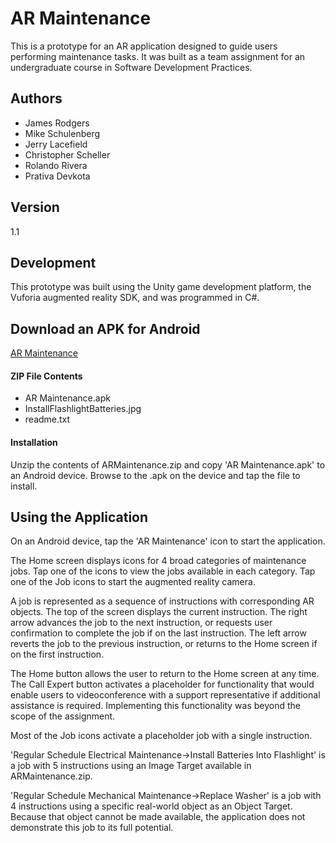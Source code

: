 # AR Maintenance
This is a prototype for an AR application designed to guide users performing maintenance tasks. It was built as a team assignment for an undergraduate course in Software Development Practices.

## Authors
- James Rodgers
- Mike Schulenberg
- Jerry Lacefield
- Christopher Scheller
- Rolando Rivera
- Prativa Devkota

## Version
1.1

## Development
This prototype was built using the Unity game development platform, the Vuforia augmented reality SDK, and was programmed in C#.

## Download an APK for Android
[AR Maintenance](https://www.dropbox.com/s/j3gy3d07kt82yto/ARMaintenance.zip?dl=1)

#### ZIP File Contents
- AR Maintenance.apk
- InstallFlashlightBatteries.jpg
- readme.txt

#### Installation
Unzip the contents of ARMaintenance.zip and copy 'AR Maintenance.apk' to an Android device. Browse to the .apk on the device and tap the file to install.

## Using the Application
On an Android device, tap the 'AR Maintenance' icon to start the application.

The Home screen displays icons for 4 broad categories of maintenance jobs. Tap one of the icons to view the jobs available in each category. Tap one of the Job icons to start the augmented reality camera.

A job is represented as a sequence of instructions with corresponding AR objects. The top of the screen displays the current instruction. The right arrow advances the job to the next instruction, or requests user confirmation to complete the job if on the last instruction. The left arrow reverts the job to the previous instruction, or returns to the Home screen if on the first instruction.

The Home button allows the user to return to the Home screen at any time. The Call Expert button activates a placeholder for functionality that would enable users to videoconference with a support representative if additional assistance is required. Implementing this functionality was beyond the scope of the assignment.

Most of the Job icons activate a placeholder job with a single instruction.

'Regular Schedule Electrical Maintenance->Install Batteries Into Flashlight' is a job with 5 instructions using an Image Target available in ARMaintenance.zip.

'Regular Schedule Mechanical Maintenance->Replace Washer' is a job with 4 instructions using a specific real-world object as an Object Target. Because that object cannot be made available, the application does not demonstrate this job to its full potential.
